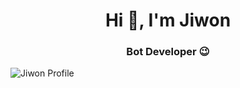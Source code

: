 <h1 align="center">Hi 👋, I'm Jiwon</h1>
<h3 align="center">Bot Developer 😉</h3>
<img alt="Jiwon Profile" src="https://media.discordapp.net/attachments/845304897717272636/863414482113527808/standard_2.gif"> </img>

